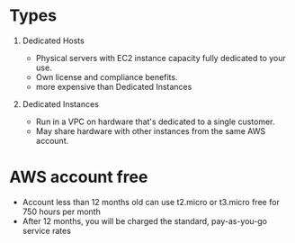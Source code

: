 # Types

1. Dedicated Hosts

   - Physical servers with EC2 instance capacity fully dedicated to your use.
   - Own license and compliance benefits.
   - more expensive than Dedicated Instances

2. Dedicated Instances
   - Run in a VPC on hardware that's dedicated to a single customer.
   - May share hardware with other instances from the same AWS account.

# AWS account free

- Account less than 12 months old can use t2.micro or t3.micro free for 750 hours per month
- After 12 months, you will be charged the standard, pay-as-you-go service rates
